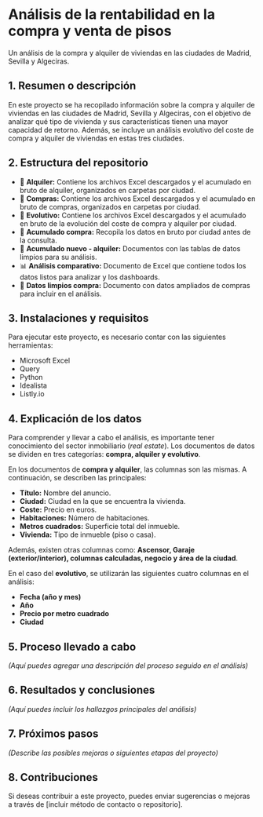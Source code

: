 # **Análisis de la rentabilidad en la compra y venta de pisos**

Un análisis de la compra y alquiler de viviendas en las ciudades de Madrid, Sevilla y Algeciras.

## **1. Resumen o descripción**

En este proyecto se ha recopilado información sobre la compra y alquiler de viviendas en las ciudades de Madrid, Sevilla y Algeciras, con el objetivo de analizar qué tipo de vivienda y sus características tienen una mayor capacidad de retorno. Además, se incluye un análisis evolutivo del coste de compra y alquiler de viviendas en estas tres ciudades.

## **2. Estructura del repositorio**

- 📂 **Alquiler:** Contiene los archivos Excel descargados y el acumulado en bruto de alquiler, organizados en carpetas por ciudad.
- 📂 **Compras:** Contiene los archivos Excel descargados y el acumulado en bruto de compras, organizados en carpetas por ciudad.
- 📂 **Evolutivo:** Contiene los archivos Excel descargados y el acumulado en bruto de la evolución del coste de compra y alquiler por ciudad.
- 📄 **Acumulado compra:** Recopila los datos en bruto por ciudad antes de la consulta.
- 📄 **Acumulado nuevo - alquiler:** Documentos con las tablas de datos limpios para su análisis.
- 📊 **Análisis comparativo:** Documento de Excel que contiene todos los datos listos para analizar y los dashboards.
- 📄 **Datos limpios compra:** Documento con datos ampliados de compras para incluir en el análisis.

## **3. Instalaciones y requisitos**

Para ejecutar este proyecto, es necesario contar con las siguientes herramientas:

- Microsoft Excel
- Query
- Python
- Idealista
- Listly.io

## **4. Explicación de los datos**

Para comprender y llevar a cabo el análisis, es importante tener conocimiento del sector inmobiliario (*real estate*). Los documentos de datos se dividen en tres categorías: **compra, alquiler y evolutivo**.

En los documentos de **compra y alquiler**, las columnas son las mismas. A continuación, se describen las principales:

- **Título:** Nombre del anuncio.
- **Ciudad:** Ciudad en la que se encuentra la vivienda.
- **Coste:** Precio en euros.
- **Habitaciones:** Número de habitaciones.
- **Metros cuadrados:** Superficie total del inmueble.
- **Vivienda:** Tipo de inmueble (piso o casa).

Además, existen otras columnas como: **Ascensor, Garaje (exterior/interior), columnas calculadas, negocio y área de la ciudad**.

En el caso del **evolutivo**, se utilizarán las siguientes cuatro columnas en el análisis:

- **Fecha (año y mes)**
- **Año**
- **Precio por metro cuadrado**
- **Ciudad**

## **5. Proceso llevado a cabo**

_(Aquí puedes agregar una descripción del proceso seguido en el análisis)_

## **6. Resultados y conclusiones**

_(Aquí puedes incluir los hallazgos principales del análisis)_

## **7. Próximos pasos**

_(Describe las posibles mejoras o siguientes etapas del proyecto)_

## **8. Contribuciones**

Si deseas contribuir a este proyecto, puedes enviar sugerencias o mejoras a través de [incluir método de contacto o repositorio].
